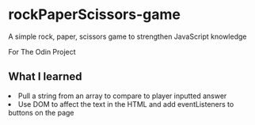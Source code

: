 # rockPaperScissors-game
A simple rock, paper, scissors game to strengthen JavaScript knowledge

For The Odin Project

## What I learned
<li>Pull a string from an array to compare to player inputted answer
<li>Use DOM to affect the text in the HTML and add eventListeners to buttons on the page 

